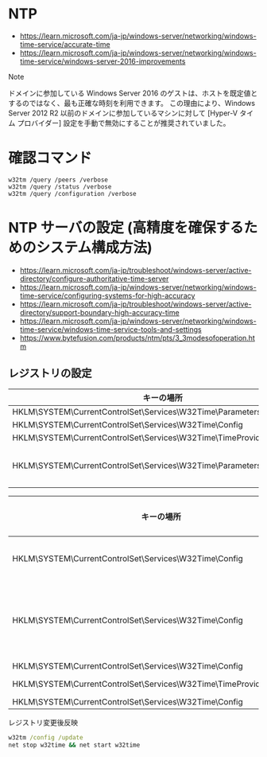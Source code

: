 # NTP
- https://learn.microsoft.com/ja-jp/windows-server/networking/windows-time-service/accurate-time
- https://learn.microsoft.com/ja-jp/windows-server/networking/windows-time-service/windows-server-2016-improvements
>[!NOTE]
>ドメインに参加している Windows Server 2016 のゲストは、ホストを既定値とするのではなく、最も正確な時刻を利用できます。 この理由により、Windows Server 2012 R2 以前のドメインに参加しているマシンに対して [Hyper-V タイム プロバイダー] 設定を手動で無効にすることが推奨されていました。
# 確認コマンド
```
w32tm /query /peers /verbose
w32tm /query /status /verbose
w32tm /query /configuration /verbose
```
# NTP サーバの設定 (高精度を確保するためのシステム構成方法)
- https://learn.microsoft.com/ja-jp/troubleshoot/windows-server/active-directory/configure-authoritative-time-server
- https://learn.microsoft.com/ja-jp/windows-server/networking/windows-time-service/configuring-systems-for-high-accuracy
- https://learn.microsoft.com/ja-jp/troubleshoot/windows-server/active-directory/support-boundary-high-accuracy-time
- https://learn.microsoft.com/ja-jp/windows-server/networking/windows-time-service/windows-time-service-tools-and-settings
- https://www.bytefusion.com/products/ntm/pts/3_3modesofoperation.htm
## レジストリの設定
キーの場所 | 値の名前 | 値の種類 | 値のデータ
-- | -- | -- | -- 
HKLM\SYSTEM\CurrentControlSet\Services\W32Time\Parameters | Type | REG_SZ | NTP
HKLM\SYSTEM\CurrentControlSet\Services\W32Time\Config | AnnounceFlags | REG_DWORD | 10 (0xa) or 5
HKLM\SYSTEM\CurrentControlSet\Services\W32Time\TimeProviders\NtpServer | Enabled | REG_DWORD | 1
HKLM\SYSTEM\CurrentControlSet\Services\W32Time\Parameters | NtpServer | REG_SZ | time.windows.com,0x8 -> ntp.nict.jp,0x8 ats1.e-timing.ne.jp,0x8

キーの場所 | 値の名前 | 値の種類 | 値のデータ
-- | -- | -- | -- 
HKLM\SYSTEM\CurrentControlSet\Services\W32Time\Config | MinPollInterval | REG_DWORD | 6 (2^6 = 64秒)
HKLM\SYSTEM\CurrentControlSet\Services\W32Time\Config | MaxPollInterval | REG_DWORD | 10 (2^10 = 1024秒 = 17分4秒)
HKLM\SYSTEM\CurrentControlSet\Services\W32Time\Config | UpdateInterval | REG_DWORD | 100
HKLM\SYSTEM\CurrentControlSet\Services\W32Time\TimeProviders\NtpClient | SpecialPollInterval | REG_DWORD | 1024 -> **64**
HKLM\SYSTEM\CurrentControlSet\Services\W32Time\Config | FrequencyCorrectRate | REG_DWORD | 4 -> **2**

レジストリ変更後反映
```cmd
w32tm /config /update
net stop w32time && net start w32time
```
